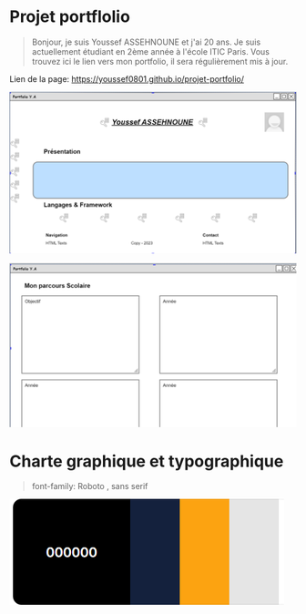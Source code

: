 # Projet portflolio
>Bonjour, je suis Youssef ASSEHNOUNE et j'ai 20 ans. Je suis actuellement étudiant en 2ème année à l'école ITIC Paris. Vous trouvez ici le lien vers mon portfolio, il sera régulièrement mis à jour.

Lien de la page: https://youssef0801.github.io/projet-portfolio/

![Wireframe](./asset/wireframe1.png )

![Wireframe](./asset/wireframe2.png)

#  Charte graphique et typographique

>font-family: Roboto , sans serif

![Wireframe](./asset/wireframe3.png)




